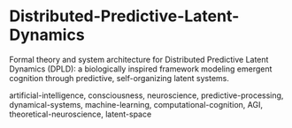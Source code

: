 # Distributed-Predictive-Latent-Dynamics
Formal theory and system architecture for Distributed Predictive Latent Dynamics (DPLD): a biologically inspired framework modeling emergent cognition through predictive, self-organizing latent systems.

artificial-intelligence, consciousness, neuroscience, predictive-processing, dynamical-systems, machine-learning, computational-cognition, AGI, theoretical-neuroscience, latent-space
